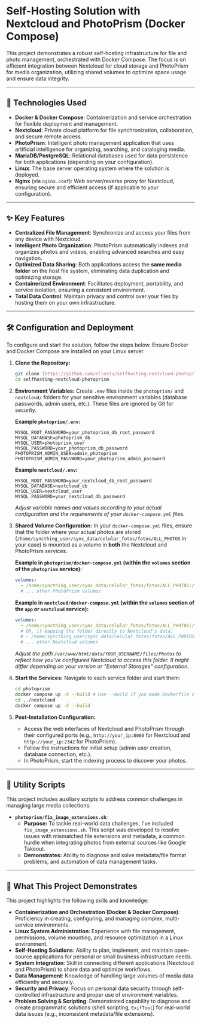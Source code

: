 # Self-Hosting Solution with Nextcloud and PhotoPrism (Docker Compose)

This project demonstrates a robust self-hosting infrastructure for file and photo management, orchestrated with Docker Compose. The focus is on efficient integration between Nextcloud for cloud storage and PhotoPrism for media organization, utilizing shared volumes to optimize space usage and ensure data integrity.

---

## 🚀 Technologies Used

* **Docker & Docker Compose**: Containerization and service orchestration for flexible deployment and management.
* **Nextcloud**: Private cloud platform for file synchronization, collaboration, and secure remote access.
* **PhotoPrism**: Intelligent photo management application that uses artificial intelligence for organizing, searching, and cataloging media.
* **MariaDB/PostgreSQL**: Relational databases used for data persistence for both applications (depending on your configuration).
* **Linux**: The base server operating system where the solution is deployed.
* **Nginx** (via `nginx.conf`): Web server/reverse proxy for Nextcloud, ensuring secure and efficient access (if applicable to your configuration).

---

## ✨ Key Features

* **Centralized File Management**: Synchronize and access your files from any device with Nextcloud.
* **Intelligent Photo Organization**: PhotoPrism automatically indexes and organizes photos and videos, enabling advanced searches and easy navigation.
* **Optimized Data Sharing**: Both applications access the **same media folder** on the host file system, eliminating data duplication and optimizing storage.
* **Containerized Environment**: Facilitates deployment, portability, and service isolation, ensuring a consistent environment.
* **Total Data Control**: Maintain privacy and control over your files by hosting them on your own infrastructure.

---

## 🛠️ Configuration and Deployment

To configure and start the solution, follow the steps below. Ensure Docker and Docker Compose are installed on your Linux server.

1.  **Clone the Repository:**
    ```bash
    git clone [https://github.com/ellostu/selfhosting-nextcloud-photoprism.git](https://github.com/ellostu/selfhosting-nextcloud-photoprism.git)
    cd selfhosting-nextcloud-photoprism
    ```

2.  **Environment Variables:**
    Create `.env` files inside the `photoprism/` and `nextcloud/` folders for your sensitive environment variables (database passwords, admin users, etc.). These files are ignored by Git for security.

    **Example `photoprism/.env`:**
    ```
    MYSQL_ROOT_PASSWORD=your_photoprism_db_root_password
    MYSQL_DATABASE=photoprism_db
    MYSQL_USER=photoprism_user
    MYSQL_PASSWORD=your_photoprism_db_password
    PHOTOPRISM_ADMIN_USER=admin_photoprism
    PHOTOPRISM_ADMIN_PASSWORD=your_photoprism_admin_password
    ```

    **Example `nextcloud/.env`:**
    ```
    MYSQL_ROOT_PASSWORD=your_nextcloud_db_root_password
    MYSQL_DATABASE=nextcloud_db
    MYSQL_USER=nextcloud_user
    MYSQL_PASSWORD=your_nextcloud_db_password
    ```
    *Adjust variable names and values according to your actual configuration and the requirements of your `docker-compose.yml` files.*

3.  **Shared Volume Configuration:**
    In your `docker-compose.yml` files, ensure that the folder where your actual photos are stored (`/home/syncthing_user/sync_data/celular_fotos/fotos/ALL_PHOTOS` in your case) is mounted as a volume in **both** the Nextcloud and PhotoPrism services.

    **Example in `photoprism/docker-compose.yml` (within the `volumes` section of the `photoprism` service):**
    ```yaml
    volumes:
      - /home/syncthing_user/sync_data/celular_fotos/fotos/ALL_PHOTOS:/photoprism/originals # Path to your photos
      # ... other PhotoPrism volumes
    ```

    **Example in `nextcloud/docker-compose.yml` (within the `volumes` section of the `app` or `nextcloud` service):**
    ```yaml
    volumes:
      - /home/syncthing_user/sync_data/celular_fotos/fotos/ALL_PHOTOS:/var/www/html/data/YOUR_USERNAME/files/Photos # Example mounting for a specific user
      # OR, if mapping the folder directly to Nextcloud's data:
      # - /home/syncthing_user/sync_data/celular_fotos/fotos/ALL_PHOTOS:/var/www/html/data/user/files/Photos
      # ... other Nextcloud volumes
    ```
    *Adjust the path `/var/www/html/data/YOUR_USERNAME/files/Photos` to reflect how you've configured Nextcloud to access this folder. It might differ depending on your version or "External Storages" configuration.*

4.  **Start the Services:**
    Navigate to each service folder and start them:

    ```bash
    cd photoprism
    docker compose up -d --build # Use --build if you made Dockerfile changes or --force-recreate to recreate containers
    cd ../nextcloud
    docker compose up -d --build
    ```

5.  **Post-Installation Configuration:**
    * Access the web interfaces of Nextcloud and PhotoPrism through their configured ports (e.g., `http://your_ip:8080` for Nextcloud and `http://your_ip:2342` for PhotoPrism).
    * Follow the instructions for initial setup (admin user creation, database connection, etc.).
    * In PhotoPrism, start the indexing process to discover your photos.

---

## 🔧 Utility Scripts

This project includes auxiliary scripts to address common challenges in managing large media collections:

* **`photoprism/fix_image_extensions.sh`**:
    * **Purpose:** To tackle real-world data challenges, I've included `fix_image_extensions.sh`. This script was developed to resolve issues with mismatched file extensions and metadata, a common hurdle when integrating photos from external sources like Google Takeout.
    * **Demonstrates:** Ability to diagnose and solve metadata/file format problems, and automation of data management tasks.

---

## 🎯 What This Project Demonstrates

This project highlights the following skills and knowledge:

* **Containerization and Orchestration (Docker & Docker Compose)**: Proficiency in creating, configuring, and managing complex, multi-service environments.
* **Linux System Administration**: Experience with file management, permissions, volume mounting, and resource optimization in a Linux environment.
* **Self-Hosting Solutions**: Ability to plan, implement, and maintain open-source applications for personal or small business infrastructure needs.
* **System Integration**: Skill in connecting different applications (Nextcloud and PhotoPrism) to share data and optimize workflows.
* **Data Management**: Knowledge of handling large volumes of media data efficiently and securely.
* **Security and Privacy**: Focus on personal data security through self-controlled infrastructure and proper use of environment variables.
* **Problem Solving & Scripting**: Demonstrated capability to diagnose and create programmatic solutions (shell scripting, `ExifTool`) for real-world data issues (e.g., inconsistent metadata/file extensions).
